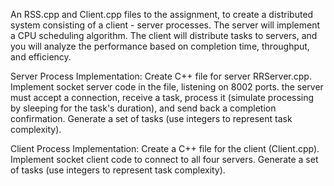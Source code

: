 An RSS.cpp and Client.cpp files to the assignment, to create a distributed system consisting of a client - server processes. The server will implement a CPU scheduling algorithm. The client will distribute tasks to servers, and you will analyze the performance based on completion time, throughput, and efficiency.

Server Process Implementation:
Create C++ file for server  RRServer.cpp.
Implement socket server code in the file, listening on 8002 ports.
the server must accept a connection, receive a task, process it (simulate processing by sleeping for the task's duration), and send back a completion confirmation.
Generate a set of tasks (use integers to represent task complexity).

Client Process Implementation:
Create a C++ file for the client (Client.cpp).
Implement socket client code to connect to all four servers.
Generate a set of tasks (use integers to represent task complexity).
